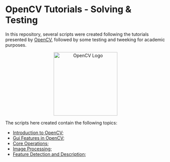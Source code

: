 # OpenCV Tutorials - Solving & Testing 

In this repository, several scripts were created following the tutorials presented by [OpenCV](https://docs.opencv.org/4.x/d6/d00/tutorial_py_root.html), followed by some testing and tweeking for academic purposes.

<p align="center">
<img src="https://github.com/RBastos36/OpenCV_Tutorials/assets/145439743/f2e0916d-38e9-4ece-a38e-58a345be2a97" alt="OpenCV Logo" width='200'>
</p>

The scripts here created contain the following topics:
- [Introduction to OpenCV](https://docs.opencv.org/4.x/da/df6/tutorial_py_table_of_contents_setup.html);
- [Gui Features in OpenCV](https://docs.opencv.org/4.x/dc/d4d/tutorial_py_table_of_contents_gui.html);
- [Core Operations](https://docs.opencv.org/4.x/d7/d16/tutorial_py_table_of_contents_core.html);
- [Image Processing](https://docs.opencv.org/4.x/d2/d96/tutorial_py_table_of_contents_imgproc.html);
- [Feature Detection and Description](https://docs.opencv.org/4.x/db/d27/tutorial_py_table_of_contents_feature2d.html);
